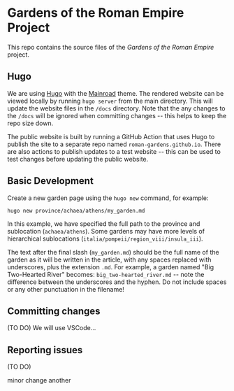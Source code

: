 # Gardens of the Roman Empire Project

This repo contains the source files of the *Gardens of the Roman Empire* project.


## Hugo

We are using [Hugo](https://gohugo.io) with the [Mainroad](https://themes.gohugo.io/mainroad/) theme.  The rendered website can be viewed locally by running `hugo server` from the main directory.  This will update the website files in the `/docs` directory.  Note that the any changes to the `/docs` will be ignored when committing changes -- this helps to keep the repo size down.

The public website is built by running a GitHub Action that uses Hugo to publish the site to a separate repo named `roman-gardens.github.io`.  There are also actions to publish updates to a test website -- this can be used to test changes before updating the public website.


## Basic Development

Create a new garden page using the `hugo new` command, for example:

```hugo new province/achaea/athens/my_garden.md```

In this example, we have specified the full path to the province and sublocation (`achaea/athens`).  Some gardens may have more levels of hierarchical sublocations (`italia/pompeii/region_viii/insula_iii`).

The text after the final slash (`my_garden.md`) should be the full name of the garden as it will be written in the article, with any spaces replaced with underscores, plus the extension `.md`.  For example, a garden named "Big Two-Hearted River" becomes: `big_two-hearted_river.md` -- note the difference between the underscores and the hyphen.  Do not include spaces or any other punctuation in the filename!


## Committing changes

(TO DO) We will use VSCode...


## Reporting issues

(TO DO)

minor change
another
